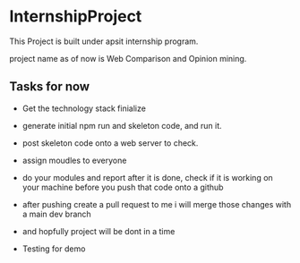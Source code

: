 # InternshipProject
This Project is built under apsit internship program.

project name as of now is Web Comparison and Opinion mining. 

## Tasks for now 
  * Get the technology stack finialize
  * generate initial npm run and skeleton code, and run it.
  * post skeleton code onto a web server to check.
  * assign moudles to everyone
  * do your modules and report after it is done, check if it is working on your machine before you push that code onto a github
  * after pushing create a pull request to me i will merge those changes with a main dev branch

  * and hopfully project will be dont in a time
  
  * Testing for demo